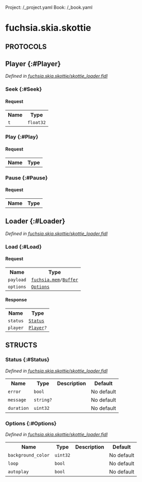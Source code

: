 Project: /_project.yaml
Book: /_book.yaml

# fuchsia.skia.skottie


## **PROTOCOLS**

## Player {:#Player}
*Defined in [fuchsia.skia.skottie/skottie_loader.fidl](https://fuchsia.googlesource.com/fuchsia/+/master/topaz/bin/ui/skottie_viewer/skottie_loader.fidl#25)*


### Seek {:#Seek}


#### Request
<table>
    <tr><th>Name</th><th>Type</th></tr>
    <tr>
            <td><code>t</code></td>
            <td>
                <code>float32</code>
            </td>
        </tr></table>



### Play {:#Play}


#### Request
<table>
    <tr><th>Name</th><th>Type</th></tr>
    </table>



### Pause {:#Pause}


#### Request
<table>
    <tr><th>Name</th><th>Type</th></tr>
    </table>



## Loader {:#Loader}
*Defined in [fuchsia.skia.skottie/skottie_loader.fidl](https://fuchsia.googlesource.com/fuchsia/+/master/topaz/bin/ui/skottie_viewer/skottie_loader.fidl#37)*


### Load {:#Load}


#### Request
<table>
    <tr><th>Name</th><th>Type</th></tr>
    <tr>
            <td><code>payload</code></td>
            <td>
                <code><a class='link' href='../fuchsia.mem/index.html'>fuchsia.mem</a>/<a class='link' href='../fuchsia.mem/index.html#Buffer'>Buffer</a></code>
            </td>
        </tr><tr>
            <td><code>options</code></td>
            <td>
                <code><a class='link' href='#Options'>Options</a></code>
            </td>
        </tr></table>


#### Response
<table>
    <tr><th>Name</th><th>Type</th></tr>
    <tr>
            <td><code>status</code></td>
            <td>
                <code><a class='link' href='#Status'>Status</a></code>
            </td>
        </tr><tr>
            <td><code>player</code></td>
            <td>
                <code><a class='link' href='#Player'>Player</a>?</code>
            </td>
        </tr></table>



## **STRUCTS**

### Status {:#Status}
*Defined in [fuchsia.skia.skottie/skottie_loader.fidl](https://fuchsia.googlesource.com/fuchsia/+/master/topaz/bin/ui/skottie_viewer/skottie_loader.fidl#10)*





<table>
    <tr><th>Name</th><th>Type</th><th>Description</th><th>Default</th></tr><tr>
            <td><code>error</code></td>
            <td>
                <code>bool</code>
            </td>
            <td></td>
            <td>No default</td>
        </tr><tr>
            <td><code>message</code></td>
            <td>
                <code>string?</code>
            </td>
            <td></td>
            <td>No default</td>
        </tr><tr>
            <td><code>duration</code></td>
            <td>
                <code>uint32</code>
            </td>
            <td></td>
            <td>No default</td>
        </tr>
</table>

### Options {:#Options}
*Defined in [fuchsia.skia.skottie/skottie_loader.fidl](https://fuchsia.googlesource.com/fuchsia/+/master/topaz/bin/ui/skottie_viewer/skottie_loader.fidl#17)*





<table>
    <tr><th>Name</th><th>Type</th><th>Description</th><th>Default</th></tr><tr>
            <td><code>background_color</code></td>
            <td>
                <code>uint32</code>
            </td>
            <td></td>
            <td>No default</td>
        </tr><tr>
            <td><code>loop</code></td>
            <td>
                <code>bool</code>
            </td>
            <td></td>
            <td>No default</td>
        </tr><tr>
            <td><code>autoplay</code></td>
            <td>
                <code>bool</code>
            </td>
            <td></td>
            <td>No default</td>
        </tr>
</table>













